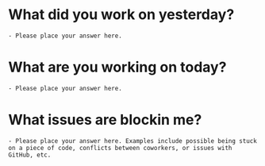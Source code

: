 # What did you work on yesterday?

    - Please place your answer here.
# What are you working on today?

    - Please place your answer here.
# What issues are blockin me?

    - Please place your answer here. Examples include possible being stuck on a piece of code, conflicts between coworkers, or issues with GitHub, etc.
